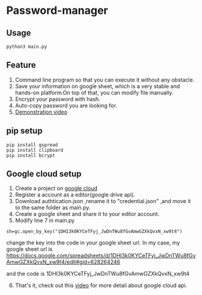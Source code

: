 # Password-manager
## Usage
```
python3 main.py
```
## Feature
1. Command line program so that you can execute it without any obstacle.
2. Save your information on google sheet, which is a very stable and hands-on platform.On top of that, you can modify file manually.
3. Encrypt your password with hash.
4. Auto-copy password you are looking for.
5. [Demonstration video](https://youtu.be/SfdZxzV8e0g)

## pip setup
```
pip install gspread
pip install clipboard
pip install bcrypt
```
## Google cloud setup
1. Create a project on [google cloud](https://cloud.google.com/)
2. Register a account as a editor(google drive api).
3. Download authtication.json ,rename it to "credential.json" ,and move it to the same folder as main.py.
4. Create a google sheet and share it to your editor account.
4. Modify line 7 in main.py
```
sh=gc.open_by_key("1DHI3k0KYCeTFyj_JwDnTWu8fGvAmwGZXkQvxN_xw9t4")
```
change the key into the code in your google sheet url.
In my case, my google sheet url is https://docs.google.com/spreadsheets/d/1DHI3k0KYCeTFyj_JwDnTWu8fGvAmwGZXkQvxN_xw9t4/edit#gid=628264246

and the code is 1DHI3k0KYCeTFyj_JwDnTWu8fGvAmwGZXkQvxN_xw9t4


6. That's it, check out this [video](https://www.youtube.com/watch?v=T1vqS1NL89E&t=307s) for more detail about google cloud api.
